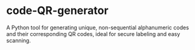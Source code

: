 # code-QR-generator
A Python tool for generating unique, non-sequential alphanumeric codes and their corresponding QR codes, ideal for secure labeling and easy scanning.
